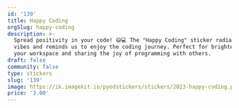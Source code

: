 ```yaml
---
id: '139'
title: Happy Coding
orgSlug: happy-coding
description: >-
  Spread positivity in your code! 😃💻 The "Happy Coding" sticker radiates good
  vibes and reminds us to enjoy the coding journey. Perfect for brightening up
  your workspace and sharing the joy of programming with others.
draft: false
community: false
type: stickers
slug: '139'
image: https://ik.imagekit.io/pyodstickers/stickers/2023-happy-coding.png
price: '3.00'
---
```

